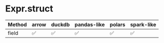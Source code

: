 # Expr.struct

| Method       | arrow              | duckdb             | pandas-like        | polars             | spark-like         |
|--------------|--------------------|--------------------|--------------------|--------------------|--------------------|
| field        | :white_check_mark: | :white_check_mark: | :white_check_mark: | :white_check_mark: | :white_check_mark: |
